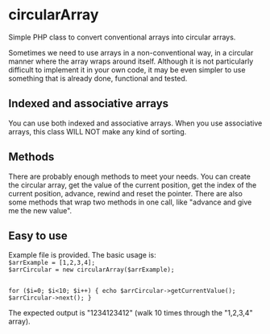 # circularArray
Simple PHP class to convert conventional arrays into circular arrays.

Sometimes we need to use arrays in a non-conventional way, in a circular manner where the array wraps around itself. Although it is not particularly difficult to implement it in your own code, it may be even simpler to use something that is already done, functional and tested.

<h2>Indexed and associative arrays</h2>
You can use both indexed and associative arrays. When you use associative arrays, this class WILL NOT make any kind of sorting.

<h2>Methods</h2>
There are probably enough methods to meet your needs. You can create the circular array, get the value of the current position, get the index of the current position, advance, rewind and reset the pointer.
There are also some methods that wrap two methods in one call, like "advance and give me the new value". 

<h2>Easy to use</h2>
Example file is provided. The basic usage is:
<code>
$arrExample = [1,2,3,4];
$arrCircular = new circularArray($arrExample);

for ($i=0; $i<10; $i++) {
	echo $arrCircular->getCurrentValue();
	$arrCircular->next();
}
</code>

The expected output is "1234123412" (walk 10 times through the "1,2,3,4" array).